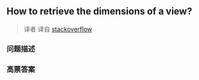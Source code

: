 ## How to retrieve the dimensions of a view?

> 译者 译自 [stackoverflow](http://stackoverflow.com/questions/4142090/how-to-retrieve-the-dimensions-of-a-view) 

### 问题描述 

### 高票答案 

